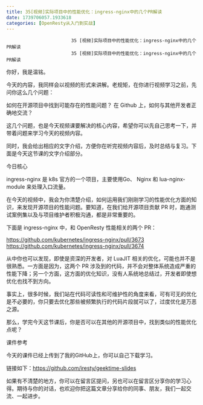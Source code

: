 ```yaml
---
title: 35[视频]实际项目中的性能优化：ingress-nginx中的几个PR解读
date: 1739706057.1933618
categories: [OpenResty从入门到实战]
---
```

                            35 [视频]实际项目中的性能优化：ingress-nginx中的几个PR解读
                            35 [视频]实际项目中的性能优化：ingress-nginx中的几个PR解读

你好，我是温铭。

今天的内容，我同样会以视频的形式来讲解。老规矩，在你进行视频学习之前，先问你这么几个问题：


如何在开源项目中找到可能存在的性能问题？
在 Github 上，如何与其他开发者正确地交流？


这几个问题，也是今天视频课要解决的核心内容，希望你可以先自己思考一下，并带着问题来学习今天的视频内容。

同时，我会给出相应的文字介绍，方便你在听完视频内容后，及时总结与复习。下面是今天这节课的文字介绍部分。

今日核心

ingress-nginx 是 k8s 官方的一个项目，主要使用Go、 Nginx 和 lua-nginx-module 来处理入口流量。

在今天的视频中，我会为你清楚介绍，如何运用我们刚刚学习的性能优化方面的知识，来发现开源项目的性能问题。要知道，在我们给开源项目贡献 PR 时，跑通测试案例集以及与项目维护者积极沟通，都是非常重要的。

下面是 ingress-nginx 中，和 OpenResty 性能相关的两个 PR：


https://github.com/kubernetes/ingress-nginx/pull/3673
https://github.com/kubernetes/ingress-nginx/pull/3674


从中你也可以发现，即使是资深的开发者，对 LuaJIT 相关的优化，可能也并不是很熟悉。一方面是因为，这两个 PR 涉及到的代码，并不会对整体系统造成严重的性能下降；另一个方面，这方面的优化知识，没有人系统地总结过，开发者即使想优化也找不到方向。

事实上，很多时候，我们站在代码可读性和可维护性的角度来看，可有可无的优化是不必要的，你只要去优化那些被频繁执行的代码片段就可以了，过度优化是万恶之源。

那么，学完今天这节课后，你是否可以在其他的开源项目中，找到类似的性能优化点呢？

课件参考

今天的课件已经上传到了我的GitHub上，你可以自己下载学习。

链接如下：https://github.com/iresty/geektime-slides

如果有不清楚的地方，你可以在留言区提问，另也可以在留言区分享你的学习心得。期待与你的对话，也欢迎你把这篇文章分享给你的同事、朋友，我们一起交流、一起进步。

                        
                        
                            